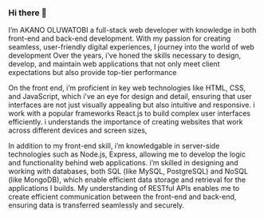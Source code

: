 ### Hi there 👋
I’m AKANO OLUWATOBI a full-stack web developer with knowledge in both front-end and back-end development. With my passion for creating seamless, user-friendly digital experiences, I journey into the world of web development Over the years, i’ve honed the skills necessary to design, develop, and maintain web applications that not only meet client expectations but also provide top-tier performance

On the front end, i’m proficient in key web technologies like HTML, CSS, and JavaScript, which i’ve an eye for design and detail, ensuring that user interfaces are not just visually appealing but also intuitive and responsive. i work with a popular frameworks React.js to build complex user interfaces efficiently. i understands the importance of creating websites that work across different devices and screen sizes,

In addition to my front-end skill, i’m knowledgable in server-side technologies such as Node.js, Express, allowing me to develop the logic and functionality behind web applications. i’m skilled in designing and working with databases, both SQL (like MySQL, PostgreSQL) and NoSQL (like MongoDB), which enable efficient data storage and retrieval for the applications I builds. My understanding of RESTful APIs enables me  to create efficient communication between the front-end and back-end, ensuring data is transferred seamlessly and securely.
